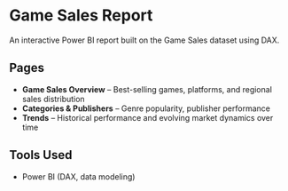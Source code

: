 # Game Sales Report

An interactive Power BI report built on the Game Sales dataset using DAX.

## Pages
- **Game Sales Overview** – Best-selling games, platforms, and regional sales distribution
- **Categories & Publishers** – Genre popularity, publisher performance
- **Trends** – Historical performance and evolving market dynamics over time

## Tools Used
- Power BI (DAX, data modeling)
